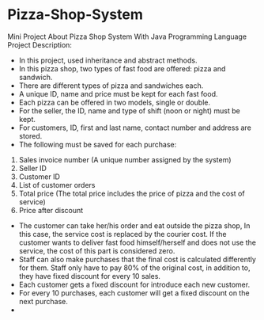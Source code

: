 # Pizza-Shop-System
Mini Project About Pizza Shop System With Java Programming Language
Project Description:
- In this project, used inheritance and abstract methods. 
- In this pizza shop, two types of fast food are offered: pizza and sandwich.
- There are different types of pizza and sandwiches each.
- A unique ID, name and price must be kept for each fast food.
- Each pizza can be offered in two models, single or double.
- For the seller, the ID, name and type of shift (noon or night) must be kept.
- For customers, ID, first and last name, contact number and address are stored.
- The following must be saved for each purchase:
1. Sales invoice number (A unique number assigned by the system)
2. Seller ID
3. Customer ID
4. List of customer orders
5. Total price (The total price includes the price of pizza and the cost of service)
6. Price after discount
- The customer can take her/his order and eat outside the pizza shop, In this case, the service cost is replaced by the courier cost. If the customer wants to deliver fast food himself/herself and does not use the service, the cost of this part is considered zero.
- Staff can also make purchases that the final cost is calculated differently for them. Staff only have to pay 80% of the original cost, in addition to, they have fixed discount for every 10 sales.
- Each customer gets a fixed discount for introduce each new customer.
- For every 10 purchases, each customer will get a fixed discount on the next purchase.
- 
